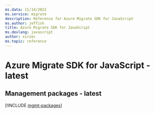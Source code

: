 ```yaml
---
ms.data: 11/14/2022
ms.service: migrate
description: Reference for Azure Migrate SDK for JavaScript
ms.author: jeffish
title: Azure Migrate SDK for JavaScript
ms.devlang: javascript
author: xirzec
ms.topic: reference
---
```

# Azure Migrate SDK for JavaScript - latest

## Management packages - latest
[!INCLUDE [mgmt-packages](migrate-mgmt-index.md)]